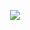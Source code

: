 <p align="center">
<img src="https://capsule-render.vercel.app/api?type=waving&color=timeGradient&height=300&&section=header&text={HI%20THERE!}&fontSize=90&fontAlign=50&fontAlignY=30&desc={I%20am%20Error_666!}&descAlign=50&descSize=30&descAlignY=60&animation=twinkling" />
</p>
